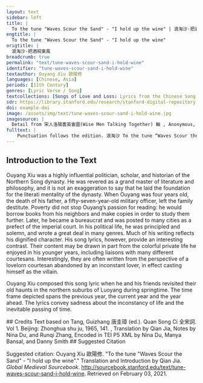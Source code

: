 ```yaml
---
layout: text
sidebar: left
title: |
  To the tune "Waves Scour the Sand" - "I hold up the wine" | 浪淘沙·把酒祝東風
engtitle: |
  To the tune "Waves Scour the Sand" - "I hold up the wine"
origtitle: |
  浪淘沙·把酒祝東風
breadcrumb: true
permalink: "text/tune-waves-scour-sand-i-hold-wine"
identifier: "tune-waves-scour-sand-i-hold-wine"
textauthor: Ouyang Xiu 歐陽修
languages: [Chinese, Asia]
periods: [11th Century]
genres: [Lyric Verse / Song]
textcollections: [Songs of Love and Loss: Lyrics from the Chinese Song Dynasty, Love Songs of the Medieval World: Lyrics from Europe and Asia]
sdr: https://library.stanford.edu/research/stanford-digital-repository 
doi: example-doi 
image: /assets/img/text/tune-waves-scour-sand-i-hold-wine.jpg
imagesource: |
  Detail from 宋人洛陽耆英會圖(Wise Men Talking Together) 軸 , Anonymous,  National Palace Museum, Accession Number: K2A000173N000000000PAA [Public Domain]]
fulltext: |
    Punctuation follows the edition. 浪淘沙 To the tune “Waves Scour the Sand” 把酒祝東風。 I hold up the wine and toast the eastern wind, 且共從容。 “Let us dally and not rush.” 垂楊紫陌洛城東。 Along the lilac-laden path with drooping willows in the east of Luoyang, 總是當時攜手處， Is where we used to walk hand in hand, 游遍芳叢。 Roaming among the thickets of fragrance.refers to flowers 聚散苦匆匆。 Gathering together is always fleeting and separating is always bitter. 此恨無窮。 My regrets about this have no end. 今年花勝去年紅。 The flowers this year are redder than the last; 可惜明年花更好， It is a pity that when next year's ones are even better, 知與誰同。 I do not know with whom I will look at them. 
---
```

## Introduction to the Text 
<p dir="ltr" id="docs-internal-guid-f40f9790-7fff-ba57-7912-ac9703b6f020">Ouyang Xiu was a highly influential politician, scholar, and historian of the Northern Song dynasty. He was revered as a grand master of literature and philosophy, and it is not an exaggeration to say that he laid the foundation for the literati mentality of the dynasty. When Ouyang was four years old, the death of his father, a fifty-seven-year-old military officer, left the family destitute. Poverty did not stop Ouyang’s passion for reading: he would borrow books from his neighbors and make copies in order to study them further. Later, he became a bureaucrat and was posted to many cities as a prefect of the imperial court. In his political life, he was principled and solemn, and wrote a great deal in many genres. Much of his writing reflects his dignified character. His song lyrics, however, provide an interesting contrast. Their content may be drawn in part from the colorful private life he enjoyed in his younger years, including liaisons with many different courtesans. Interestingly, they are often written from the perspective of a lovelorn courtesan abandoned by an inconstant lover, in effect casting himself as the villain.</p> <p dir="ltr" id="docs-internal-guid-2ac7761f-7fff-1620-d1c5-b860b59d987d">Ouyang Xiu composed this song lyric when he and his friends revisited their old haunts in the northern suburbs of Luoyang during springtime. The time frame depicted spans the previous year, the current year and the year ahead. The lyrics convey sadness about the inconstancy of life and the inevitable passing of time. </p>
## Credits
Text based on Tang, Guizhang 唐圭璋 (ed.). Quan Song Ci 全宋詞. Vol 1. Beijing: Zhonghua shu ju, 1965, 141. 					, 
Translation by Qian Jia, Notes by Nina Du,  and Runqi Zhang, 
Encoded in TEI P5 XML by Nina Du, Manya Bansal,  and Danny Smith
## Suggested Citation
<p>Suggested citation: Ouyang Xiu 歐陽修.  "To the tune "Waves Scour the Sand" - "I hold up the wine"." Translation and Introduction by Qian Jia. <em>Global Medieval Sourcebook</em>. <a href="http://sourcebook.stanford.edu/text/tune-waves-scour-sand-i-hold-wine">http://sourcebook.stanford.edu/text/tune-waves-scour-sand-i-hold-wine</a>. Retrieved on February 03, 2021.</p>